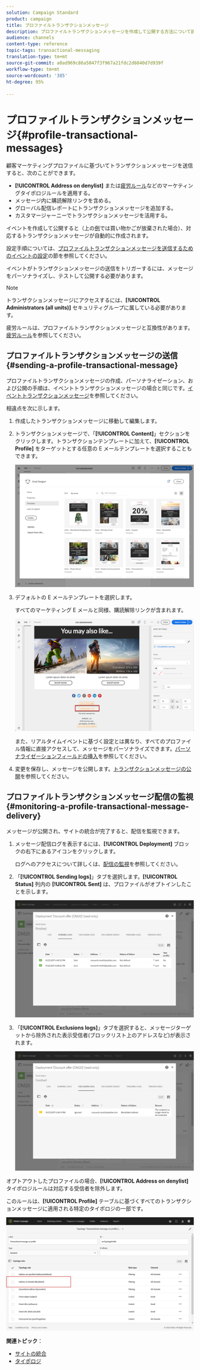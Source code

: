 ```yaml
---
solution: Campaign Standard
product: campaign
title: プロファイルトランザクションメッセージ
description: プロファイルトランザクションメッセージを作成して公開する方法について説明します。
audience: channels
content-type: reference
topic-tags: transactional-messaging
translation-type: tm+mt
source-git-commit: a0ad969c86a5047f3f967a21fdc2d6040d7d939f
workflow-type: tm+mt
source-wordcount: '385'
ht-degree: 95%

---
```



# プロファイルトランザクションメッセージ{#profile-transactional-messages}

顧客マーケティングプロファイルに基づいてトランザクションメッセージを送信すると、次のことができます。

* **[!UICONTROL Address on denylist]** または[疲労ルール](../../sending/using/fatigue-rules.md)などのマーケティングタイポロジルールを適用する。
* メッセージ内に購読解除リンクを含める。
* グローバル配信レポートにトランザクションメッセージを追加する。
* カスタマージャーニーでトランザクションメッセージを活用する。

イベントを作成して公開すると（上の[例](../../channels/using/getting-started-with-transactional-msg.md#transactional-messaging-operating-principle)では買い物かごが放棄された場合）、対応するトランザクションメッセージが自動的に作成されます。

設定手順については、[プロファイルトランザクションメッセージを送信するためのイベントの設定](../../administration/using/configuring-transactional-messaging.md#use-case--configuring-an-event-to-send-a-transactional-message)の節を参照してください。

イベントがトランザクションメッセージの送信をトリガーするには、メッセージをパーソナライズし、テストして公開する必要があります。

>[!NOTE]
>
>トランザクションメッセージにアクセスするには、**[!UICONTROL Administrators (all units)]** セキュリティグループに属している必要があります。
>
>疲労ルールは、プロファイルトランザクションメッセージと互換性があります。[疲労ルール](../../sending/using/fatigue-rules.md)を参照してください。

## プロファイルトランザクションメッセージの送信 {#sending-a-profile-transactional-message}

プロファイルトランザクションメッセージの作成、パーソナライゼーション、および公開の手順は、イベントトランザクションメッセージの場合と同じです。[イベントトランザクションメッセージ](../../channels/using/event-transactional-messages.md)を参照してください。

相違点を次に示します。

1. 作成したトランザクションメッセージに移動して編集します。
1. トランザクションメッセージで、「**[!UICONTROL Content]**」セクションをクリックします。トランザクションテンプレートに加えて、**[!UICONTROL Profile]** をターゲットとする任意の E メールテンプレートを選択することもできます。

   ![](assets/message-center_marketing_templates.png)

1. デフォルトの E メールテンプレートを選択します。

   すべてのマーケティング E メールと同様、購読解除リンクが含まれます。

   ![](assets/message-center_marketing_perso_unsubscription.png)

   また、リアルタイムイベントに基づく設定とは異なり、すべてのプロファイル情報に直接アクセスして、メッセージをパーソナライズできます。[パーソナライゼーションフィールドの挿入](../../designing/using/personalization.md#inserting-a-personalization-field)を参照してください。

1. 変更を保存し、メッセージを公開します。[トランザクションメッセージの公開](../../channels/using/event-transactional-messages.md#publishing-a-transactional-message)を参照してください。

## プロファイルトランザクションメッセージ配信の監視 {#monitoring-a-profile-transactional-message-delivery}

メッセージが公開され、サイトの統合が完了すると、配信を監視できます。

1. メッセージ配信ログを表示するには、**[!UICONTROL Deployment]** ブロックの右下にあるアイコンをクリックします。

   ログへのアクセスについて詳しくは、[配信の監視](../../sending/using/monitoring-a-delivery.md)を参照してください。

1. 「**[!UICONTROL Sending logs]**」タブを選択します。**[!UICONTROL Status]** 列内の **[!UICONTROL Sent]** は、プロファイルがオプトインしたことを示します。

   ![](assets/message-center_marketing_sending_logs.png)

1. 「**[!UICONTROL Exclusions logs]**」タブを選択すると、メッセージターゲットから除外された表示受信者(ブロックリスト上のアドレスなど)が表示されます。

   ![](assets/message-center_marketing_exclusion_logs.png)

オプトアウトしたプロファイルの場合、**[!UICONTROL Address on denylist]** タイポロジルールは対応する受信者を除外します。

このルールは、**[!UICONTROL Profile]** テーブルに基づくすべてのトランザクションメッセージに適用される特定のタイポロジの一部です。

![](assets/message-center_marketing_typology.png)

**関連トピック**：

* [サイトの統合](../../administration/using/configuring-transactional-messaging.md#integrating-the-triggering-of-the-event-in-a-website)
* [タイポロジ](../../sending/using/about-typology-rules.md)
